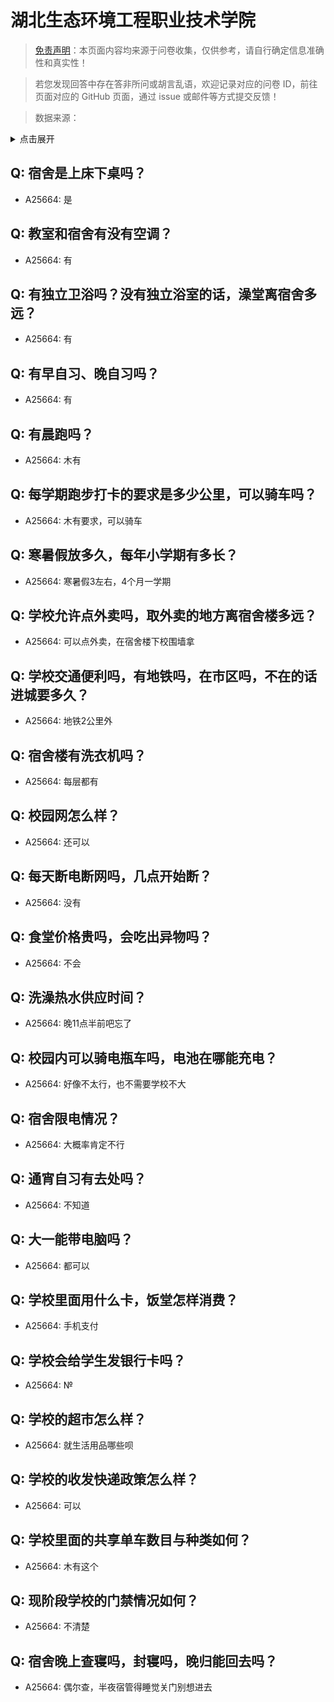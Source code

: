 # 湖北生态环境工程职业技术学院

> [免责声明](https://colleges.chat/#_3)：本页面内容均来源于问卷收集，仅供参考，请自行确定信息准确性和真实性！

> 若您发现回答中存在答非所问或胡言乱语，欢迎记录对应的问卷 ID，前往页面对应的 GitHub 页面，通过 issue 或邮件等方式提交反馈！

> 数据来源：

<details><summary>点击展开</summary>
<ul>
<li>A25664: 匿名 (2024 年 07 月)</li>
</ul>
</details>

## Q: 宿舍是上床下桌吗？

- A25664: 是

## Q: 教室和宿舍有没有空调？

- A25664: 有

## Q: 有独立卫浴吗？没有独立浴室的话，澡堂离宿舍多远？

- A25664: 有

## Q: 有早自习、晚自习吗？

- A25664: 有

## Q: 有晨跑吗？

- A25664: 木有

## Q: 每学期跑步打卡的要求是多少公里，可以骑车吗？

- A25664: 木有要求，可以骑车

## Q: 寒暑假放多久，每年小学期有多长？

- A25664: 寒暑假3左右，4个月一学期

## Q: 学校允许点外卖吗，取外卖的地方离宿舍楼多远？

- A25664: 可以点外卖，在宿舍楼下校围墙拿

## Q: 学校交通便利吗，有地铁吗，在市区吗，不在的话进城要多久？

- A25664: 地铁2公里外

## Q: 宿舍楼有洗衣机吗？

- A25664: 每层都有

## Q: 校园网怎么样？

- A25664: 还可以

## Q: 每天断电断网吗，几点开始断？

- A25664: 没有

## Q: 食堂价格贵吗，会吃出异物吗？

- A25664: 不会

## Q: 洗澡热水供应时间？

- A25664: 晚11点半前吧忘了

## Q: 校园内可以骑电瓶车吗，电池在哪能充电？

- A25664: 好像不太行，也不需要学校不大

## Q: 宿舍限电情况？

- A25664: 大概率肯定不行

## Q: 通宵自习有去处吗？

- A25664: 不知道

## Q: 大一能带电脑吗？

- A25664: 都可以

## Q: 学校里面用什么卡，饭堂怎样消费？

- A25664: 手机支付

## Q: 学校会给学生发银行卡吗？

- A25664: №

## Q: 学校的超市怎么样？

- A25664: 就生活用品哪些呗

## Q: 学校的收发快递政策怎么样？

- A25664: 可以

## Q: 学校里面的共享单车数目与种类如何？

- A25664: 木有这个

## Q: 现阶段学校的门禁情况如何？

- A25664: 不清楚

## Q: 宿舍晚上查寝吗，封寝吗，晚归能回去吗？

- A25664: 偶尔查，半夜宿管得睡觉关门别想进去

